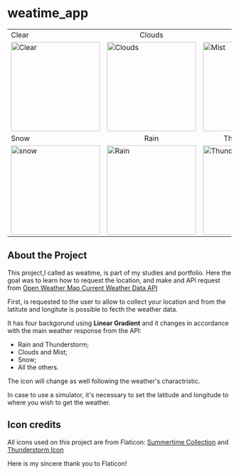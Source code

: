 # weatime_app


<table>
<tr>
  <td>Clear</td>
  <td style="text-align: center">Clouds</td>
  <td style="text-align: center">Mist</td>
</tr>
<tr>
  <td><img width="200" alt="Clear" src="https://user-images.githubusercontent.com/61297641/225186331-c1ff2976-81db-4bcb-98c2-dde2b96100f4.png"></td>
  <td><img width="200" alt="Clouds" src="https://user-images.githubusercontent.com/61297641/225186355-e85fbb11-78da-436d-afe0-ed9ef81e4eeb.png"></td>
  <td><img width="200" alt="Mist" src="https://user-images.githubusercontent.com/61297641/225186361-8f8725a7-837b-41ea-8d10-0c00620179ca.png"></td>
</tr>
<tr>
  <td>Snow</td>
  <td style="text-align: center">Rain</td>
  <td style="text-align: center">Thunderstorm</td>
</tr>
<tr>
  <td><img width="200" alt="snow" src="https://user-images.githubusercontent.com/61297641/225186363-60b44efb-8445-4dfc-9075-ef2c69db580a.png"></td>
  <td><img width="200" alt="Rain" src="https://user-images.githubusercontent.com/61297641/225186372-cfe8e1a9-40aa-4cb9-8e87-b331127654c7.png"></td>
  <td><img width="200" alt="Thunderstorm" src="https://user-images.githubusercontent.com/61297641/225186368-3a20aa3f-fbf8-43a8-b297-688553b99860.png"></td>
</tr>
</table>






## About the Project

This project,I called as weatime, is part of my studies and portfolio. Here the goal was to learn how to request the location, and make and API request from [Open Weather Map Current Weather Data API](https://openweathermap.org/current#parameter)

First, is requested to the user to allow to collect your location and from the latitute and longitute is possible to fecth the weather data.

It has four backgorund using **Linear Gradient** and it changes in accordance with the main weather response from the API:
* Rain and Thunderstorm;
* Clouds and Mist;
* Snow;
* All the others.

The icon will change as well following the weather's charactristic.

In case to use a simulator, it's necessary to set the latitude and longitude to where you wish to get the weather.


## Icon credits

All icons used on this project are from Flaticon: [Summertime Collection](https://www.flaticon.com/free-icons/summertime) and [Thunderstorm Icon](https://www.flaticon.com/free-icons/thunder)

Here is my sincere thank you to Flaticon!
